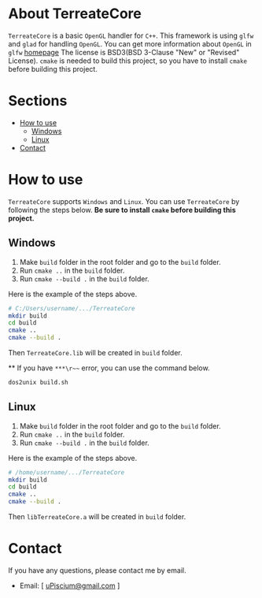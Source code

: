 # About TerreateCore
`TerreateCore` is a basic `OpenGL` handler for `C++`. This framework is using `glfw` and `glad` for handling `OpenGL`. You can get more information about `OpenGL` in `glfw` [homepage](https://www.glfw.org/docs/latest/) The license is BSD3(BSD 3-Clause "New" or "Revised" License). `cmake` is needed to build this project, so you have to install `cmake` before building this project.

# Sections
- [How to use](#how-to-use)
  - [Windows](#windows)
  - [Linux](#linux)
- [Contact](#contact)

# How to use
`TerreateCore` supports `Windows` and `Linux`.
You can use `TerreateCore` by following the steps below.
**Be sure to install `cmake` before building this project.**

## Windows
1. Make `build` folder in the root folder and go to the `build` folder.
2. Run `cmake ..` in the `build` folder.
3. Run `cmake --build .` in the `build` folder.

Here is the example of the steps above.
```bash
# C:/Users/username/.../TerreateCore
mkdir build
cd build
cmake ..
cmake --build .
```
Then `TerreateCore.lib` will be created in `build` folder.

** If you have `***\r~~` error, you can use the command below.
```bash
dos2unix build.sh
```

## Linux
1. Make `build` folder in the root folder and go to the `build` folder.
2. Run `cmake ..` in the `build` folder.
3. Run `cmake --build .` in the `build` folder.

Here is the example of the steps above.
```bash
# /home/username/.../TerreateCore
mkdir build
cd build
cmake ..
cmake --build .
```
Then `libTerreateCore.a` will be created in `build` folder.


# Contact
If you have any questions, please contact me by email.
- Email: [ uPiscium@gmail.com ]

